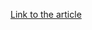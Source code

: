 [Link to the article](https://thehackernews.com/2025/02/protecting-your-software-supply-chain.html)
